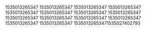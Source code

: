 1535013265347
1535013265347
1535013265347
1535013265347
1535013265347
1535013265347
1535013265347
1535013265347
1535013265347
1535013265347
1535013265347
1535013265347
1535013265347
1535013265347
15350132653471535027402793